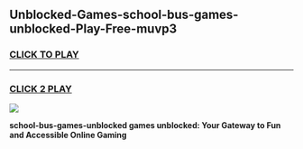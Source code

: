 
## Unblocked-Games-school-bus-games-unblocked-Play-Free-muvp3
<h3>
<a href="https://premium76.site?title=school-bus-games-unblocked&ref=17A">CLICK TO PLAY</a></h3>
<hr>

<h3>
<a href="https://premium76.site?title=school-bus-games-unblocked&ref=17A">CLICK 2 PLAY</a>
  
</h3>

<a href="https://premium76.site?title=school-bus-games-unblocked&ref=17A"><img src="https://clearcache.store/games.png"></a>


**school-bus-games-unblocked games unblocked: Your Gateway to Fun and Accessible Online Gaming**
